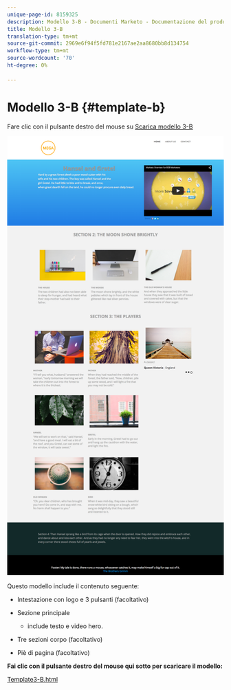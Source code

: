 ```yaml
---
unique-page-id: 8159325
description: Modello 3-B - Documenti Marketo - Documentazione del prodotto
title: Modello 3-B
translation-type: tm+mt
source-git-commit: 2969e6f94f5fd781e2167ae2aa8680bb8d134754
workflow-type: tm+mt
source-wordcount: '70'
ht-degree: 0%

---
```



# Modello 3-B {#template-b}

Fare clic con il pulsante destro del mouse su [Scarica modello 3-B](http://docs.marketo.com/download/attachments/8159325/template3-b.html?version=1&amp;modificationdate=1434063541000&amp;api=v2)

![](assets/image2015-6-15-11-3a11-3a30.png)

Questo modello include il contenuto seguente:

* Intestazione con logo e 3 pulsanti (facoltativo)
* Sezione principale

   * include testo e video hero.

* Tre sezioni corpo (facoltativo)
* Piè di pagina (facoltativo)

**Fai clic con il pulsante destro del mouse qui sotto per scaricare il modello:**

[Template3-B.html](http://docs.marketo.com/download/attachments/8159325/template3-b.html?version=1&amp;modificationdate=1434063541000&amp;api=v2)
